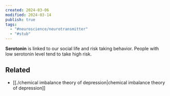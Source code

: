 ```yaml
---
created: 2024-03-06
modified: 2024-03-14
publish: true
tags:
  - "#neuroscience/neurotransmitter"
  - "#stub"
---
```


**Serotonin** is linked to our social life and risk taking behavior. People with low serotonin level tend to take high risk.

## Related
- [[./chemical imbalance theory of depression|chemical imbalance theory of depression]]